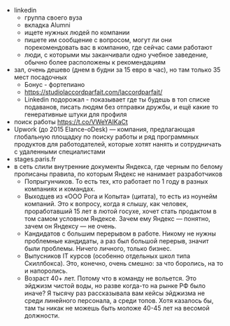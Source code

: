 * linkedin
  + группа своего вуза
  + вкладка Alumni
  + ищете нужных людей по компании
  + пишете им сообщение с вопросом, могут ли они порекомендовать вас в компанию, где сейчас сами работают
  + люди, с которыми мы заканчивали одно учебное заведение, обычно более расположены к рекомендациям
* зал, очень дешево (днем в будни за 15 евро в час), но там только 35 мест посадочных
  + Бонус - фортепиано
  + https://studiolaccordparfait.com/laccordparfait/
  + Linkedin подорожал - показывает где ты будешь в топ списке подаванов, писать людям без отправки дружбы, и ещё какие то генеративные штуки для профиля
* поиск работы https://t.co/VWeYAIKaCt
* Upwork (до 2015 Elance-oDesk) — компания, предлагающая глобальную площадку по поиску работы и ряд программных продуктов для работодателей, которые хотят нанять и сотрудничать с удаленными специалистами
* stages.paris.fr
* в сеть слили внутренние документы Яндекса, где черным по белому прописаны правила, по которым Яндекс не нанимает разработчиков
  + Попрыгунчиков. То есть тех, кто работает по 1 году в разных компаниях и командах. 
  + Выходцев из «‎ООО Рога и Копыта» (цитата), то есть из ноунейм компаний. Это к вопросу, когда я слышу, как человек, проработавший 15 лет в лютой госухе, хочет стать продактом в том самом условном Яндексе. Зачем ему Яндекс — понятно, зачем он Яндексу — не очень.
  + Кандидатов с большим перерывом в работе. Никому не нужны проблемные кандидаты, а раз был большой перерыв, значит были проблемы. Ничего личного, только бизнес.
  + Выпусников IT курсов (особенно отдельных школ типа Скиллбокса). Это, конечно, очень смешно: за что боролись, на то и напоролись.
  + Возраст 40+ лет. Потому что в команду не вольется. Это эйджизм чистой воды, но разве когда-то на рынке РФ было иначе? Я тысячу раз рассказывала вам кейсы эйджизма не среди линейного персонала, а среди топов. Хотя казалось бы, там ты никак не можешь быть моложе 40-45 лет на весомой должности.
